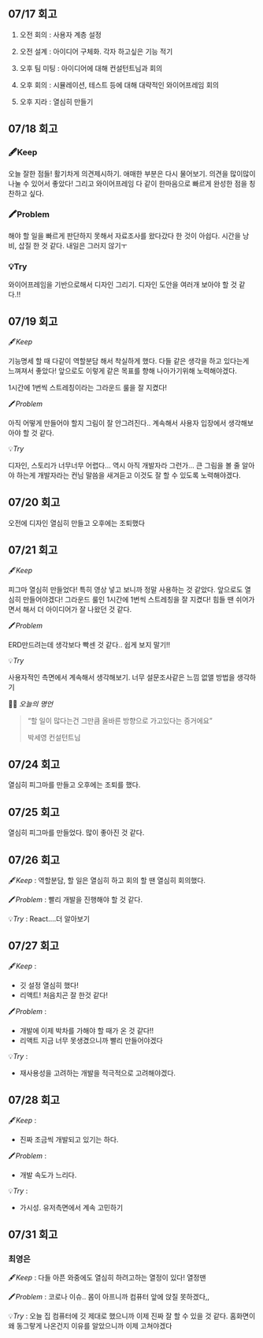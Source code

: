 ## 07/17 회고

1. 오전 회의 : 사용자 계층 설정

2. 오전 설계 : 아이디어 구체화. 각자 하고싶은 기능 적기

3. 오후 팀 미팅 : 아이디어에 대해 컨설턴트님과 회의

4. 오후 회의 : 시뮬레이션, 테스트 등에 대해 대략적인 와이어프레임 회의

5. 오후 지라 : 열심히 만들기


## 07/18 회고

### 🖋️Keep

오늘 잘한 점들! 활기차게 의견제시하기. 애매한 부분은 다시 물어보기. 의견을 많이많이 나눌 수 있어서 좋았다! 그리고 와이어프레임 다 같이 한마음으로 빠르게 완성한 점을 칭찬하고 싶다.

### 🖍️Problem

해야 할 일을 빠르게 판단하지 못해서 자료조사를 왔다갔다 한 것이 아쉽다. 시간을 낭비, 삽질 한 것 같다. 내일은 그러지 않기ㅜ

### 💡Try

와이어프레임을 기반으로해서 디자인 그리기. 디자인 도안을 여러개 보아야 할 것 같다.!!

## 07/19 회고

🖋️*Keep* 

기능명세 할 때 다같이 역할분담 해서 착실하게 했다. 다들 같은 생각을 하고 있다는게 느껴져서 좋았다! 앞으로도 이렇게 같은 목표를 향해 나아가기위해 노력해야겠다.

1시간에 1번씩 스트레칭이라는 그라운드 룰을 잘 지켰다!

🖍️*Problem* 

아직 어떻게 만들어야 할지 그림이 잘 안그려진다.. 계속해서 사용자 입장에서 생각해보아야 할 것 같다.

💡*Try* 

디자인, 스토리가 너무너무 어렵다… 역시 아직 개발자라 그런가… 큰 그림을 볼 줄 알아야 하는게 개발자라는 컨님 말씀을 새겨듣고 이것도 잘 할 수 있도록 노력해야겠다.


## 07/20 회고

오전에 디자인 열심히 만들고 오후에는 조퇴했다

## 07/21 회고

🖋️*Keep*

 피그마 열심히 만들었다! 특히 영상 넣고 보니까 정말 사용하는 것 같았다. 앞으로도 열심히 만들어야겠다! 그라운드 룰인 1시간에 1번씩 스트레칭을 잘 지켰다! 힘들 땐 쉬어가면서 해서 더 아이디어가 잘 나왔던 것 같다.

🖍️*Problem*

 ERD만드려는데 생각보다 빡센 것 같다.. 쉽게 보지 말기!!

💡*Try*

 사용자적인 측면에서 계속해서 생각해보기. 너무 설문조사같은 느낌 없앨 방법을 생각하기

💁‍♂️ *오늘의 명언*

> “할 일이 많다는건 그만큼 올바른 방향으로 가고있다는 증거에요”
> 
> 박세영 컨설턴트님

## 07/24 회고

열심히 피그마를 만들고 오후에는 조퇴를 했다.

## 07/25 회고

열심히 피그마를 만들었다. 많이 좋아진 것 같다.

## 07/26 회고

🖋️*Keep* : 역할분담, 할 일은 열심히 하고 회의 할 땐 열심히 회의했다.

🖍️*Problem* : 빨리 개발을 진행해야 할 것 같다.

💡*Try* : React….더 알아보기

## 07/27 회고

🖋️*Keep* : 

- 깃 설정 열심히 했다!
- 리액트! 처음치곤 잘 한것 같다!

🖍️*Problem* : 

- 개발에 이제 박차를 가해야 할 때가 온 것 같다!!
- 리액트 지금 너무 못생겼으니까 빨리 만들어야겠다

💡*Try* : 

- 재사용성을 고려하는 개발을 적극적으로 고려해야겠다.

## 07/28 회고

🖋️*Keep* : 

- 진짜 조금씩 개발되고 있기는 하다.

🖍️*Problem* : 

- 개발 속도가 느리다.

💡*Try* : 

- 가시성. 유저측면에서 계속 고민하기

## 07/31 회고

### 최영은

🖋️*Keep* : 다들 아픈 와중에도 열심히 하려고하는 열정이 있다! 열정맨

🖍️*Problem* : 코로나 이슈.. 몸이 아프니까 컴퓨터 앞에 앉질 못하겠다,,

💡*Try* : 오늘 집 컴퓨터에 깃 제대로 했으니까 이제 진짜 잘 할 수 있을 것 같다. 홈화면이 왜 동그랗게 나온건지 이유를 알았으니까 이제 고쳐야겠다
